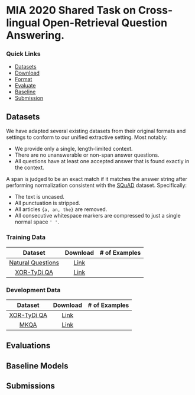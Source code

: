 # MIA 2020 Shared Task on Cross-lingual Open-Retrieval Question Answering. 

### Quick Links

- [Datasets](#datasets)
- [Download](#download-scripts)
- [Format](#dataset-format)
- [Evaluate](#evaluation)
- [Baseline](#baseline-model)
- [Submission](#submission)

## Datasets

We have adapted several existing datasets from their original formats and settings to conform to our unified extractive setting. Most notably:

- We provide only a single, length-limited context.
- There are no unanswerable or non-span answer questions.
- All questions have at least one accepted answer that is found exactly in the context.

A span is judged to be an exact match if it matches the answer string after performing normalization consistent with the [SQuAD](https://stanford-qa.com) dataset. Specifically:

- The text is uncased.
- All punctuation is stripped.
- All articles `{a, an, the}` are removed.
- All consecutive whitespace markers are compressed to just a single normal space `' '`.

### Training Data

| Dataset | Download | # of Examples |
| :-----: | :-------:| :------: |
| [Natural Questions]() | [Link]() |  |
| [XOR-TyDi QA]() | [Link]() |  |


### Development Data

| Dataset | Download |  # of Examples |
| :-----: | :-------:| :------: |
| [XOR-TyDi QA]() | [Link]() |  |
| [MKQA]() | [Link]() |  |


## Evaluations


## Baseline Models

## Submissions
